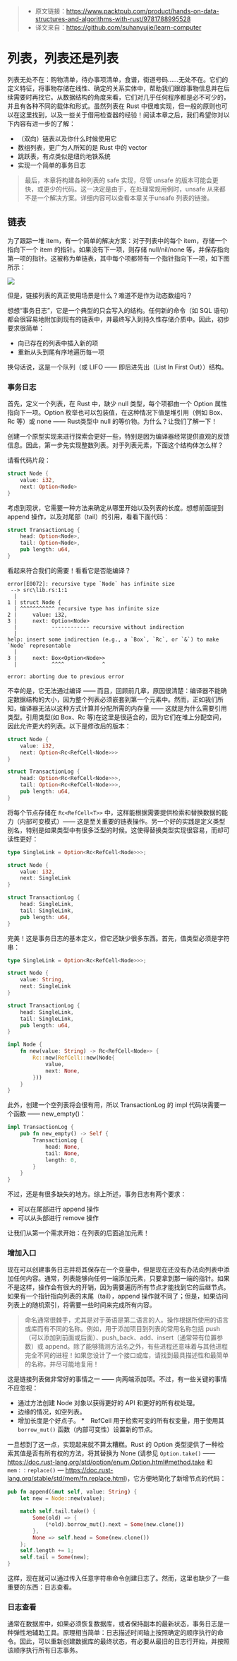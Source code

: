 >* 原文链接：https://www.packtpub.com/product/hands-on-data-structures-and-algorithms-with-rust/9781788995528
>* 译文来自：https://github.com/suhanyujie/learn-computer

# 列表，列表还是列表
列表无处不在：购物清单，待办事项清单，食谱，街道号码……无处不在。它们的定义特征，将事物存储在线性、确定的关系实体中，帮助我们跟踪事物信息并在后续需要时再找它。从数据结构的角度来看，它们对几乎任何程序都是必不可少的，并且有各种不同的载体和形式。虽然列表在 Rust 中很难实现，但一般的原则也可以在这里找到，以及一些关于借用检查器的经验！阅读本章之后，我们希望你对以下内容有进一步的了解：

* （双向）链表以及你什么时候使用它
* 数组列表，更广为人所知的是 Rust 中的 vector
* 跳跃表，有点类似是纽约地铁系统
* 实现一个简单的事务日志

>最后，本章将构建各种列表的 safe 实现，尽管 unsafe 的版本可能会更快，或更少的代码。这一决定是由于，在处理常规用例时，unsafe 从来都不是一个解决方案。详细内容可以查看本章关于unsafe 列表的链接。

## 链表
为了跟踪一堆 item，有一个简单的解决方案：对于列表中的每个 item，存储一个指向下一个 item 的指针。如果没有下一项，则存储 null/nil/none 等，并保存指向第一项的指针。这被称为单链表，其中每个项都带有一个指针指向下一项，如下图所示：

![](../images/single-linked-list.jpg)

但是，链接列表的真正使用场景是什么？难道不是作为动态数组吗？

想想“事务日志”，它是一个典型的只会写入的结构。任何新的命令（如 SQL 语句）都会很容易地附加到现有的链表中，并最终写入到持久性存储介质中。因此，初步要求很简单：
* 向已存在的列表中插入新的项
* 重新从头到尾有序地遍历每一项

换句话说，这是一个队列（或 LIFO —— 即后进先出（List In First Out））结构。

### 事务日志
首先，定义一个列表，在 Rust 中，缺少 null 类型，每个项都由一个 Option 属性指向下一项。Option 枚举也可以包装值，在这种情况下值是堆引用（例如 Box、Rc 等）或 none —— Rust类型中 null 的等价物。为什么？让我们了解一下！

创建一个原型实现来进行探索会更好一些，特别是因为编译器经常提供直观的反馈信息。因此，第一步先实现整数列表。对于列表元素，下面这个结构体怎么样？

请看代码片段：

```rust
struct Node {
    value: i32,
    next: Option<Node>
}
```

考虑到现状，它需要一种方法来确定从哪里开始以及列表的长度。想想前面提到 append 操作，以及对尾部（tail）的引用，看看下面代码：

```rust
struct TransactionLog {
    head: Option<Node>,
    tail: Option<Node>,
    pub length: u64,
}
```

看起来符合我们的需要！看看它是否能编译？

```
error[E0072]: recursive type `Node` has infinite size
 --> src\lib.rs:1:1
  |
1 | struct Node {
  | ^^^^^^^^^^^ recursive type has infinite size
2 |     value: i32,
3 |     next: Option<Node>
  |           ------------ recursive without indirection
  |
help: insert some indirection (e.g., a `Box`, `Rc`, or `&`) to make `Node` representable
  |
3 |     next: Box<Option<Node>>
  |           ^^^^            ^

error: aborting due to previous error
```

不幸的是，它无法通过编译 —— 而且，回顾前几章，原因很清楚：编译器不能确定数据结构的大小，因为整个列表必须嵌套到第一个元素中。然而，正如我们所知，编译器无法以这种方式计算并分配所需的内存量 —— 这就是为什么需要引用类型。引用类型(如 Box、Rc 等)在这里是很适合的，因为它们在堆上分配空间，因此允许更大的列表。以下是修改后的版本：

```rust
struct Node {
    value: i32,
    next: Option<Rc<RefCell<Node>>>
}

struct TransactionLog {
    head: Option<Rc<RefCell<Node>>>,
    tail: Option<Rc<RefCell<Node>>>,
    pub length: u64,
}
```

将每个节点存储在 `Rc<RefCell<T>>` 中，这样能根据需要提供检索和替换数据的能力（内部可变模式）—— 这是至关重要的链表操作。另一个好的实践是定义类型别名，特别是如果类型中有很多泛型的时候。这使得替换类型实现很容易，而却可读性更好：

```rust
type SingleLink = Option<Rc<RefCell<Node>>>;

struct Node {
    value: i32,
    next: SingleLink
}

struct TransactionLog {
    head: SingleLink,
    tail: SingleLink,
    pub length: u64,
}
```

完美！这是事务日志的基本定义，但它还缺少很多东西。首先，值类型必须是字符串：

```rust
type SingleLink = Option<Rc<RefCell<Node>>>;

struct Node {
    value: String,
    next: SingleLink
}

struct TransactionLog {
    head: SingleLink,
    tail: SingleLink,
    pub length: u64,
}

impl Node {
    fn new(value: String) -> Rc<RefCell<Node>> {
        Rc::new(RefCell::new(Node{
            value,
            next: None,
        }))
    }
}
```

此外，创建一个空列表将会很有用，所以 TransactionLog 的 impl 代码块需要一个函数 —— new_empty()：

```rust
impl TransactionLog {
    pub fn new_empty() -> Self {
        TransactionLog {
            head: None,
            tail: None,
            length: 0,
        }
    }
}
```

不过，还是有很多缺失的地方。综上所述，事务日志有两个要求：

* 可以在尾部进行 append 操作
* 可以从头部进行 remove 操作

让我们从第一个需求开始：在列表的后面追加元素！

### 增加入口
现在可以创建事务日志并将其保存在一个变量中，但是现在还没有办法向列表中添加任何内容。通常，列表能够向任何一端添加元素，只要拿到那一端的指针。如果不是这样，操作会有很大的开销，因为需要遍历所有节点才能找到它的后继节点。如果有一个指针指向列表的末尾（tail），append 操作就不同了；但是，如果访问列表上的随机索引，将需要一些时间来完成所有内容。

>命名通常很棘手，尤其是对于英语是第二语言的人。操作根据所使用的语言或库而有不同的名称。例如，用于添加项目到列表的常用名称包括 push（可以添加到前面或后面）、push_back、add、insert（通常带有位置参数）或 append。除了能够猜测方法名之外，有些进程还意味着与其他进程完全不同的进程！如果您设计了一个接口或库，请找到最具描述性和最简单的名称，并尽可能地复用！

这是链接列表做非常好的事情之一 —— 向两端添加项。不过，有一些关键的事情不应忽视：

* 通过方法创建 Node 对象以获得更好的 API 和更好的所有权处理。
* 边缘的情况，如空列表。
* 增加长度是个好点子。
*　RefCell 用于检索可变的所有权变量，用于使用其 `borrow_mut()` 函数（内部可变性）设置新的节点。

一旦想到了这一点，实现起来就不算太糟糕。Rust 的 Option 类型提供了一种检索其值是否有所有权的方法，将其替换为 None (请参见 `Option.take()` —— https://doc.rust-lang.org/std/option/enum.Option.html#method.take 和 `mem：：replace()` — https://doc.rust-lang.org/stable/std/mem/fn.replace.html)，它方便地简化了新增节点的代码：

```rust
pub fn append(&mut self, value: String) {
    let new = Node::new(value);

    match self.tail.take() {
        Some(old) => {
            (*old).borrow_mut().next = Some(new.clone())
        },
        None => self.head = Some(new.clone())
    };
    self.length += 1;
    self.tail = Some(new);
}
```

这样，现在就可以通过传入任意字符串命令创建日志了。然而，这里也缺少了一些重要的东西：日志查看。

### 日志查看
通常在数据库中，如果必须恢复数据库，或者保持副本的最新状态，事务日志是一种弹性地辅助工具。原理相当简单：日志描述时间轴上按照确定的顺序执行的命令。因此，可以重新创建数据库的最终状态，有必要从最旧的日志行开始，并按照该顺序执行所有日志事务。

